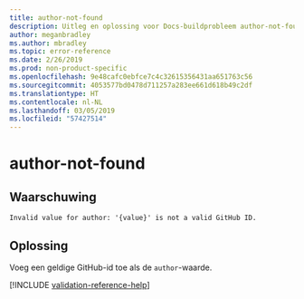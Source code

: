 ```yaml
---
title: author-not-found
description: Uitleg en oplossing voor Docs-buildprobleem author-not-found
author: meganbradley
ms.author: mbradley
ms.topic: error-reference
ms.date: 2/26/2019
ms.prod: non-product-specific
ms.openlocfilehash: 9e48cafc0ebfce7c4c32615356431aa651763c56
ms.sourcegitcommit: 4053577bd0478d711257a283ee661d618b49c2df
ms.translationtype: HT
ms.contentlocale: nl-NL
ms.lasthandoff: 03/05/2019
ms.locfileid: "57427514"
---
```

# <a name="author-not-found"></a>author-not-found

## <a name="warning"></a>Waarschuwing

`Invalid value for author: '{value}' is not a valid GitHub ID.`

## <a name="resolution"></a>Oplossing

Voeg een geldige GitHub-id toe als de `author`-waarde.

<!--make sure to add this file to your includes folder and verify the path-->
[!INCLUDE [validation-reference-help](includes/validation-reference-help.md)]
